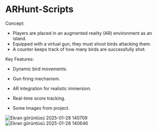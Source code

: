 # ARHunt-Scripts

Concept:
- Players are placed in an augmented reality (AR) environment as an island.
- Equipped with a virtual gun, they must shoot birds attacking them.
- A counter keeps track of how many birds are successfully shot.

Key Features:
- Dynamic bird movements.
- Gun firing mechanism.
- AR integration for realistic immersion.
- Real-time score tracking. 

- Some Images from project.
  
![Ekran görüntüsü 2025-01-28 140709](https://github.com/user-attachments/assets/7795416b-6c0c-4fb2-a96a-7e6f3ef3ae9b)
![Ekran görüntüsü 2025-01-28 140646](https://github.com/user-attachments/assets/adafa6d5-2781-4111-8768-fd0903af11cb)
